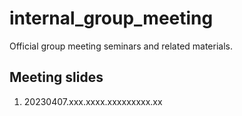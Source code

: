 # internal_group_meeting
Official group meeting seminars and related materials.


## Meeting slides
1. 20230407.xxx.xxxx.xxxxxxxxx.xx


